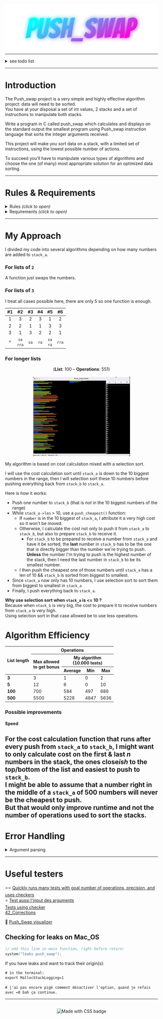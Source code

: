 <p align="center">

<img src="img/Push_swap.png" alt="Push_swap">

</p>

---

<details><summary>see todo list</summary>

#### Gestion des cas d'erreur dans le parsing
- [x] Attention `./push_swap` sans arg ne renvoie rien il semblerait (**voir avec le checker**). Moi je renvoie une erreur.
  - C'est bon je ne renvoie rien. Pas d'arguments = liste triée wesh.
- [x] Int passé > `int max` ou < `int min`
- [x] Argument n'est pas un int
- [x] Plusieurs chiffres dans un string ""
- [x] Apparemment " " doit renvoyer Error, et " " 5 4 aussi.
- [x] Mais est-ce que "4 " 3 2 1 doit renvoyer 0 aussi ? Chez moi oui.
- [x] Int en double
  - Au lieu de faire une fonction séparée qui vérifiera ma liste une fois toutes les valeurs parsées, c'est ma fonction de parsing qui devra checker ça au fur et à mesure.
- [x] Créer une fonction ft_is_sorted qui verifie si la liste est deja triee et si c'est le cas je renvoie 0 puisqu'il m'y a rien a faire.

#### Détails techniques généraux
- [ ] Bien verifier que mes operations ne font rien quand elles ne sont pas censees (genre swap ou rotate une liste de 1)
- [ ] Attention, si je change un truc dans la libft et que je make avec mon makefile principal ca remake pas la libft. Il faut que je rajoute le make -C libft dans la make principal je pense.
- [ ] Faire les unit tests pour mes operations (push, rotate etc... Surtout avec les double linked lists)
- [ ] Idem pour lstlen
- [ ] Je crois que j'ai rien free du tout là. Mais normalement je perds rien donc je peux tout free à la fin.
  - Il faudra que je free: stack_b (?), la linked list the coûts dans chaque maillon de stack_a, et stack_a.
- [ ] Push_swap utils: too many functions in file
- [ ] J'ai un peu fait le fou dans ma fonction set_stack_as_sorted, verifier que ca fonctionne bien.
- [ ] Renomer ft_set_stack_as_sorted
- [x] Virer toutes les fonctions de la libft que je n'utilise pas !
- [ ] Virer le -g flag du makefile
</details>

---

# Introduction

The Push_swap project is a very simple and highly effective algorithm project: data will need to be sorted.  
You have at your disposal a set of int values, 2 stacks and a set of instructions to manipulate both stacks.

Write a program in C called push_swap which calculates and displays on the standard output the smallest program using Push_swap instruction language that sorts the integer arguments received.

This project will make you sort data on a stack, with a limited set of instructions, using
the lowest possible number of actions.

To succeed you’ll have to manipulate various types of algorithms and choose the one (of many) most appropriate solution for an optimized data sorting.

---
# Rules & Requirements

<details>
<summary>Rules <i>(click to open)</i></summary>

The game is composed of **2 stacks** named `stack_a` and `stack_b`. 

To start with:
+ `stack_a` contains a random amount of negative and/or positive numbers which cannot be duplicated.
+ `stack_b` is empty 

The **goal** is to sort in ascending order numbers into `stack_a`.

To do this you have the following **operations** at your disposal:
<br><br>

|       | Operation        | Description                                                                                      |
|-------|------------------|--------------------------------------------------------------------------------------------------|
| `sa`  | swap a           | swap the first 2 elements at the top of `stack_a`. Do nothing if there is only one or no elements) |
| `sb`  | swap b           | swap the first 2 elements at the top of `stack_b`. Do nothing if there is only one or no elements) |
| `ss`  | sa & sb          | at the same time.                                                                                |
| `pa`  | push a           | take the first element at the top of b and put it at the top of `stack_a`. Do nothing if `stack_b` is empty.     |
| `pb`  | push b           | take the first element at the top of `stack_a` and put it at the top of `stack_b`. Do nothing if `stack_a` is empty.     |
| `ra`  | rotate a         | shift up all elements of `stack_a` by 1. The first element becomes the last one.                   |
| `rb`  | rotate b         | shift up all elements of `stack_b` by 1. The first element becomes the last one.                   |
| `rr`  | `ra` & `rb`      | at the same time.                                                                                |
| `rra` | reverse rotate a | shift down all elements of `stack_a` by 1. The last element becomes the first one.                 |
| `rrb` | reverse rotate b | shift down all elements of `stack_b` by 1. The last element becomes the first one.                 |
| `rrr` | `rra` & `rrb`    | at the same time.                                                                                |

### Error handling

In case of error, you must display `Error` followed by a `\n` on the standard error.

**Errors include for example:**
- [x] some arguments aren’t integers
- [x] some arguments are bigger than an integer
- [x] there are duplicates.

</details>

<details>
<summary>Requirements <i>(click to open)</i></summary>

| Item                | Requirement                                                                                                                                                                                      |
|:--------------------|:-------------------------------------------------------------------------------------------------------------------------------------------------------------------------------------------------|
| **Files to submit** | This project will only be corrected by actual human beings.<br/>You are therefore free to organize and name your files as you wish, although you need to respect some requirements listed below. |
| Makefile            | The Makefile needs to compile the project and must contain the usual rules.<br/>It can only recompile the program if necessary.                                                                  |
| Libft allowed       | Yes                                                                                                                                                                                              |
| Functions allowed   | write, read, malloc, free, exit                                                                                                                                                                  |
| Learning objectives | Rigor<br/>Use of C<br/>Use of basic algorithms                                                                                                                                                   |
</details>

---
# My Approach

I divided my code into several algorithms depending on how many numbers are added to `stack_a`.

### For lists of `2`

A function just swaps the numbers.

### For lists of `3`

I treat all cases possible here, there are only 5 so one function is enough.

| #1 	 |     #2 	     | #3 	| #4 	| #5 	| #6 	|
|:----:|:------------:|:---:	|:---:	|:---:	|:---:	|
| 1 	  |     3 	      | 2 	| 3 	| 1 	| 2 	|
| 2 	  |     2 	      | 1 	| 1 	| 3 	| 3 	|
| 3 	  |     1 	      | 3 	| 2 	| 2 	| 1 	|
| ⭐	  |`sa`<br>`rra` 	 | `sa` 	| `ra` 	| `sa`<br>`ra` 	| `rra` 	|


### For longer lists

<p align="center">
(<b>List</b>: 100 – <b>Operations</b>: 551)
<br><br>
<img src="img/push_swap_100_551ops(fast).gif" alt="Push_swap 100 numbers 551 operations">
</p>

My algorithm is based on cost calculation mixed with a selection sort.  

I will use the cost calculation sort until `stack_a` is down to the 10 biggest numbers in the range, then I will selection sort these 10 numbers before pushing everything back from `stack_b` to `stack_a`.

Here is how it works:
+ Push one number to `stack_b` (that is _not_ in the 10 biggest numbers of the range)
+ While `stack_a->len` > 10, use a `push_cheapest()` function:
  + If `number` is in the 10 biggest of `stack_a`, I attribute it a very high cost so it won't be moved.
  + Otherwise, I calculate the cost not only to push it from `stack_a` to `stack_b`, but also to prepare `stack_b` to receive it.
    + For `stack_b` to be prepared to receive a number from `stack_a` and have it be sorted, the **last** number in `stack_b` has to be the one that is directly bigger than the number we're trying to push. **Unless** the number I'm trying to push is the highest number of the stack, then I need the last number in `stack_b` to be its smallest number.
  + I then push the cheapest one of those numbers until `stack_a` has a len of 10 && `stack_b` is sorted from biggest to smallest.
+ Since `stack_a` now only has 10 numbers, I use selection sort to sort them from biggest to smallest in `stack_a`
+ Finally, I push everything back to `stack_a`.

**Why use selection sort when `stack_a` is <= 10 ?**  
Because when `stack_b` is very big, the cost to prepare it to receive numbers from `stack_a` is very high.  
Using selection sort in that case allowed be to use less operations.



# Algorithm Efficiency

<table><thead><tr><th rowspan="3">List length<br></th><th colspan="4">Operations</th></tr><tr><th rowspan="2">Max allowed<br> to get bonus</th><th colspan="3">My algorithm<br/>(10.000 tests)</th></tr><tr><th>Average</th><th>Min</th><th>Max</th></tr></thead><tbody><tr><td><b>3</b></td><td>3</td><td>1</td><td>0</td><td>2</td></tr><tr><td><b>5</b></td><td>12</td><td>6</td><td>0</td></td><td>10</td></tr><tr><td><b>100</b></td><td>700</td><td>584</td><td>497</td><td>686</td></tr><tr><td><b>500</b></td><td>5500</td><td>5228</td><td>4847</td><td>5636</td></tr></tbody></table>

### Possible improvements

#### Speed
For the cost calculation function that runs after every push from `stack_a` to `stack_b`, I might want to only calculate cost on the first & last _n_ numbers in the stack, the ones close*ish* to the top/bottom of the list and easiest to push to `stack_b`.  
I might be able to assume that a number right in the middle of a `stack_a` of 500 numbers will **never** be the cheapest to push.  
But that would only improve runtime and not the number of operations used to sort the stacks.
---

# Error Handling

<details><summary>Argument parsing</summary>

-1 (ok)  
+1 (ok)  
+2147483647 (ok)  
-2147483648 (ok)  
+2147483648 (error car > max int)  
-2147483649 (error car < min int)  
-/+ seuls (doit renvoyer une erreur)  
123432b (error)  
"1 3 4354j" (error)  
"" (pas d'erreur, ne renvoie rien)  
" " (pas d'erreur, ne renvoie rien)  
1 2 3 4 3 (error)  
1 2 3 "4 5 6" (ok)  
1 2 3 "4 5 6 1" (error)  
1 2 3 -4 (ok)  
1 2 3-4 (error)  
"-4 4" 5 4 (error)  
" " 5 4 (ok)
"  " 5 4 (ok)   
"  4" 3 2 (ok)
</details>

---

# Useful testers


⭐⭐ [Quickly runs many tests with goal number of operations, precision, and uses checkers](https://github.com/SimonCROS/push_swap_tester)  
⭐ [Test aussi l'input des arguments](https://github.com/ael-bekk/push_swap_tester)  
[Tests using checker](https://github.com/izenynn/push_swap_tester)  
[42_Corrections](https://github.com/Binary-Hackers/42_Corrections)

🌈 [Push_Swap visualizer](https://github.com/o-reo/push_swap_visualizer.git)

## Checking for leaks on Mac_OS

```C
// add this line in main function, right before return:
system("leaks push_swap");
```
If you have leaks and want to track their origin(s):
```shell
# in the terminal:
export MallocStackLogging=1

# j'ai pas encore pigé comment désactiver l'option, quand je refais avec =0 bah ça continue.
```

---

<p align="center">
<br />
<img src="https://forthebadge.com/images/badges/made-with-c.svg" alt="Made with CSS badge"/>
</p>
